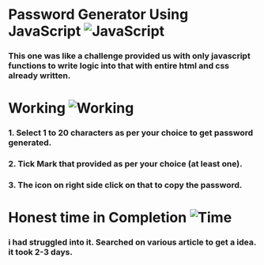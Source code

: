 # Password Generator Using JavaScript ![JavaScript](https://img.shields.io/badge/Password--Generator-Javascript-blue)
### This one was like a challenge provided us with only javascript functions to write logic into that with entire html and css already written.
# Working ![Working](https://img.shields.io/badge/Working%20of-Project-blue)
### 1. Select 1 to 20 characters as per your choice to get password generated.
### 2. Tick Mark that provided as per your choice (at least one).
### 3. The icon on right side click on that to copy the password.
# Honest time in Completion ![Time](https://img.shields.io/badge/Time-taken-green)
### i had struggled into it. Searched on various article to get a idea. it took 2-3 days.
